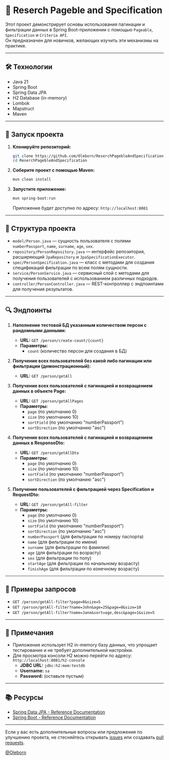 # 📘 Reserch Pageble and Specification

Этот проект демонстрирует основы использования пагинации и фильтрации данных в Spring Boot-приложении с помощью `Pageable`, `Specification` и `Criteria API`.  
Он предназначен для новичков, желающих изучить эти механизмы на практике.

---

## 🛠️ Технологии

- Java 21
- Spring Boot
- Spring Data JPA
- H2 Database (in-memory)
- Lombok
- Mapstruct
- Maven

---

## 🚀 Запуск проекта

1. **Клонируйте репозиторий:**

   ```bash
   git clone https://github.com/Oleborn/ReserchPagebleAndSpecification.git
   cd ReserchPagebleAndSpecification
   ```

2. **Соберите проект с помощью Maven:**

   ```bash
   mvn clean install
   ```

3. **Запустите приложение:**

   ```bash
   mvn spring-boot:run
   ```

   Приложение будет доступно по адресу: `http://localhost:8081`

---

## 📂 Структура проекта

- `model/Person.java` — сущность пользователя с полями `numberPassport`, `name`, `surname`, `age`, `sex`.
- `repository/PersonRepository.java` — интерфейс репозитория, расширяющий `JpaRepository` и `JpaSpecificationExecutor`.
- `spec/PersonSpecification.java` — класс с методами для создания спецификаций фильтрации по всем полям сущности.
- `service/PersonService.java` — сервисный слой с методами для получения пользователей с использованием различных подходов.
- `controller/PersonController.java` — REST-контроллер с эндпоинтами для получения результатов.

---

## 🔍 Эндпоинты

1. **Наполнение тестовой БД указанным количеством персон с рандомными данными:**

   - **URL:** `GET /person/create-count/{count}`
   - **Параметры:**
     - `count` (количество персон для создания в БД)
    
2. **Получение всех пользователей без какой либо пагинации или фильтрации (демонстрационный):**

   - **URL:** `GET /person/getAll`
    
3. **Получение всех пользователей с пагинацией и возвращением данных в объекте Page:**

   - **URL:** `GET /person/getAllPages`
   - **Параметры:**
     - `page` (по умолчанию 0)
     - `size` (по умолчанию 10)
     - `sortField` (по умолчанию "numberPassport")
     - `sortDirection` (по умолчанию "asc")
    
4. **Получение всех пользователей с пагинацией и возвращением данных в ResponseDto:**

   - **URL:** `GET /person/getAllDto`
   - **Параметры:**
     - `page` (по умолчанию 0)
     - `size` (по умолчанию 10)
     - `sortField` (по умолчанию "numberPassport")
     - `sortDirection` (по умолчанию "asc")

5. **Получение пользователей с фильтрацией через Specification и RequestDto:**

   - **URL:** `GET /person/getAll-filter`
   - **Параметры:**
     - `page` (по умолчанию 0)
     - `size` (по умолчанию 10)
     - `sortField` (по умолчанию "numberPassport")
     - `sortDirection` (по умолчанию "asc")
     - `numberPassport` (для фильтрации по номеру паспорта)
     - `name` (для фильтрации по имени)
     - `surname` (для фильтрации по фамилии)
     - `age` (для фильтрации по возрасту)
     - `sex` (для фильтрации по полу)
     - `startAge` (для фильтрации по начальному возрасту)
     - `finishAge` (для фильтрации по конечному возрасту)
---

## 🧪 Примеры запросов

- `GET /person/getAll-filter?page=0&size=5`
- `GET /person/getAll-filter?name=John&age=25&page=0&size=10`
- `GET /person/getAll-filter?name=Jane&sort=age,desc&page=1&size=5`

---

## 📌 Примечания

- Приложение использует H2 in-memory базу данных, что упрощает тестирование и не требует дополнительной настройки.
- Для просмотра консоли H2 можно перейти по адресу: `http://localhost:8081/h2-console`
  - **JDBC URL:** `jdbc:h2:mem:testdb`
  - **Username:** `sa`
  - **Password:** (оставьте пустым)

---

## 📚 Ресурсы

- [Spring Data JPA - Reference Documentation](https://docs.spring.io/spring-data/jpa/docs/current/reference/html/)
- [Spring Boot - Reference Documentation](https://docs.spring.io/spring-boot/docs/current/reference/htmlsingle/)

---

Если у вас есть дополнительные вопросы или предложения по улучшению проекта, не стесняйтесь открывать [issues](https://github.com/Oleborn/ReserchPagebleAndSpecification/issues) или создавать [pull requests](https://github.com/Oleborn/ReserchPagebleAndSpecification/pulls).

[@Oleborn](https://t.me/Oleborn)
